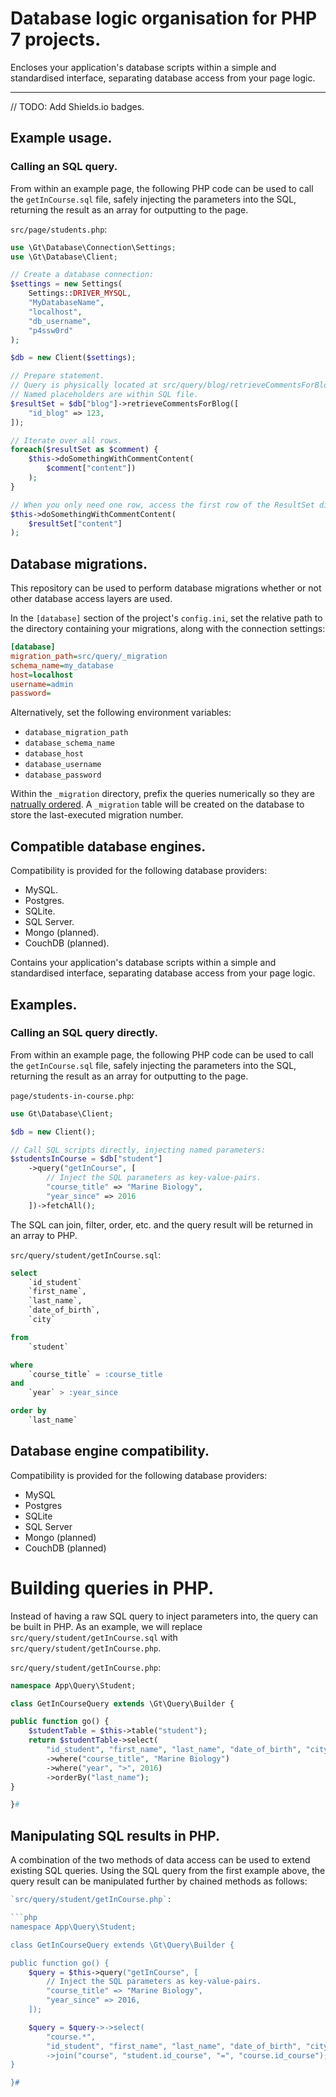 # Database logic organisation for PHP 7 projects.

Encloses your application's database scripts within a simple and standardised interface, separating database access from your page logic.

***

// TODO: Add Shields.io badges.

## Example usage.

### Calling an SQL query.

From within an example page, the following PHP code can be used to call the `getInCourse.sql` file, safely injecting the parameters into the SQL, returning the result as an array for outputting to the page.

`src/page/students.php`:

```php
use \Gt\Database\Connection\Settings;
use \Gt\Database\Client;

// Create a database connection:
$settings = new Settings(
	Settings::DRIVER_MYSQL,
	"MyDatabaseName",
	"localhost",
	"db_username",
	"p4ssw0rd"
);

$db = new Client($settings);

// Prepare statement.
// Query is physically located at src/query/blog/retrieveCommentsForBlog.sql
// Named placeholders are within SQL file.
$resultSet = $db["blog"]->retrieveCommentsForBlog([
	"id_blog" => 123,
]);

// Iterate over all rows.
foreach($resultSet as $comment) {
	$this->doSomethingWithCommentContent(
		$comment["content"])
	);
}

// When you only need one row, access the first row of the ResultSet directly:
$this->doSomethingWithCommentContent(
	$resultSet["content"]
);

```

## Database migrations.

This repository can be used to perform database migrations whether or not other database access layers are used.

In the `[database]` section of the project's `config.ini`, set the relative path to the directory containing your migrations, along with the connection settings:

```ini
[database]
migration_path=src/query/_migration
schema_name=my_database
host=localhost
username=admin
password=
```

Alternatively, set the following environment variables:

+ `database_migration_path`
+ `database_schema_name`
+ `database_host`
+ `database_username`
+ `database_password`

Within the `_migration` directory, prefix the queries numerically so they are [natrually ordered](http://php.net/manual/en/function.natsort.php). A `_migration` table will be created on the database to store the last-executed migration number.

## Compatible database engines.
Compatibility is provided for the following database providers:

* MySQL.
* Postgres.
* SQLite.
* SQL Server.
* Mongo (planned).
* CouchDB (planned).

Contains your application's database scripts within a simple and standardised interface, separating database access from your page logic.

## Examples.

### Calling an SQL query directly.

From within an example page, the following PHP code can be used to call the `getInCourse.sql` file, safely injecting the parameters into the SQL, returning the result as an array for outputting to the page.

`page/students-in-course.php`:

```php
use Gt\Database\Client;

$db = new Client();

// Call SQL scripts directly, injecting named parameters:
$studentsInCourse = $db["student"]
	->query("getInCourse", [
		// Inject the SQL parameters as key-value-pairs.
		"course_title" => "Marine Biology",
		"year_since" => 2016
	])->fetchAll();
```

The SQL can join, filter, order, etc. and the query result will be returned in an array to PHP.

`src/query/student/getInCourse.sql`:

```sql
select
	`id_student`
	`first_name`,
	`last_name`,
	`date_of_birth`,
	`city`

from
	`student`

where
	`course_title` = :course_title
and
	`year` > :year_since

order by
	`last_name`
```

## Database engine compatibility.

Compatibility is provided for the following database providers:

+ MySQL
+ Postgres
+ SQLite
+ SQL Server
+ Mongo (planned)
+ CouchDB (planned)

# Building queries in PHP.

Instead of having a raw SQL query to inject parameters into, the query can be built in PHP. As an example, we will replace `src/query/student/getInCourse.sql` with `src/query/student/getInCourse.php`.

`src/query/student/getInCourse.php`:

```php
namespace App\Query\Student;

class GetInCourseQuery extends \Gt\Query\Builder {

public function go() {
	$studentTable = $this->table("student");
	return $studentTable->select(
		"id_student", "first_name", "last_name", "date_of_birth", "city")
		->where("course_title", "Marine Biology")
		->where("year", ">", 2016)
		->orderBy("last_name");
}

}#
```
## Manipulating SQL results in PHP.

A combination of the two methods of data access can be used to extend existing SQL queries. Using the SQL query from the first example above, the query result can be manipulated further by chained methods as follows:

```php
`src/query/student/getInCourse.php`:

```php
namespace App\Query\Student;

class GetInCourseQuery extends \Gt\Query\Builder {

public function go() {
	$query = $this->query("getInCourse", [
		// Inject the SQL parameters as key-value-pairs.
		"course_title" => "Marine Biology",
		"year_since" => 2016,
	]);

	$query = $query->->select(
		"course.*",
		"id_student", "first_name", "last_name", "date_of_birth", "city")
		->join("course", "student.id_course", "=", "course.id_course");
}

}#
```
